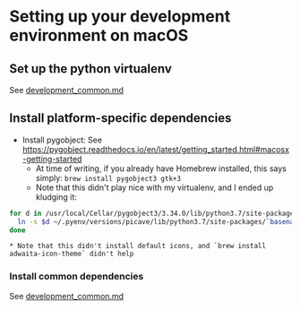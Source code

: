 # Setting up your development environment on macOS

## Set up the python virtualenv

See [development_common.md](development_common.md) <!-- TODO: Add anchor to this link -->

## Install platform-specific dependencies

* Install pygobject: See <https://pygobject.readthedocs.io/en/latest/getting_started.html#macosx-getting-started>
    * At time of writing, if you already have Homebrew installed, this says simply: `brew install pygobject3 gtk+3`
    * Note that this didn't play nice with my virtualenv, and I ended up kludging it:
```sh
for d in /usr/local/Cellar/pygobject3/3.34.0/lib/python3.7/site-packages/*; do
  ln -s $d ~/.pyenv/versions/picave/lib/python3.7/site-packages/`basename $d`;
done
```
    * Note that this didn't install default icons, and `brew install adwaita-icon-theme` didn't help

### Install common dependencies

See [development_common.md](development_common.md) <!-- TODO: Add anchor to this link -->

